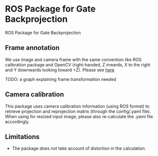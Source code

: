 # ROS Package for Gate Backprojection

ROS Package for Gate Backprojection

## Frame annotation

We use image and camera frame with the same convention like ROS calibration package and OpenCV (right-handed, Z inwards, X to the right and Y downwards looking toward +Z). Please see [here](http://wiki.ros.org/image_pipeline/CameraInfo)

TODO: a graph explaining frame transformation needed

## Camera calibration

This package uses camera calibration information (using ROS format) to retrieve projection and reprojection matrix (through the config/.yaml file). When using for resized input image, please also re-calculate the .yaml file accordingly.

## Limitations

- The package does not take account of distortion in the calculation.